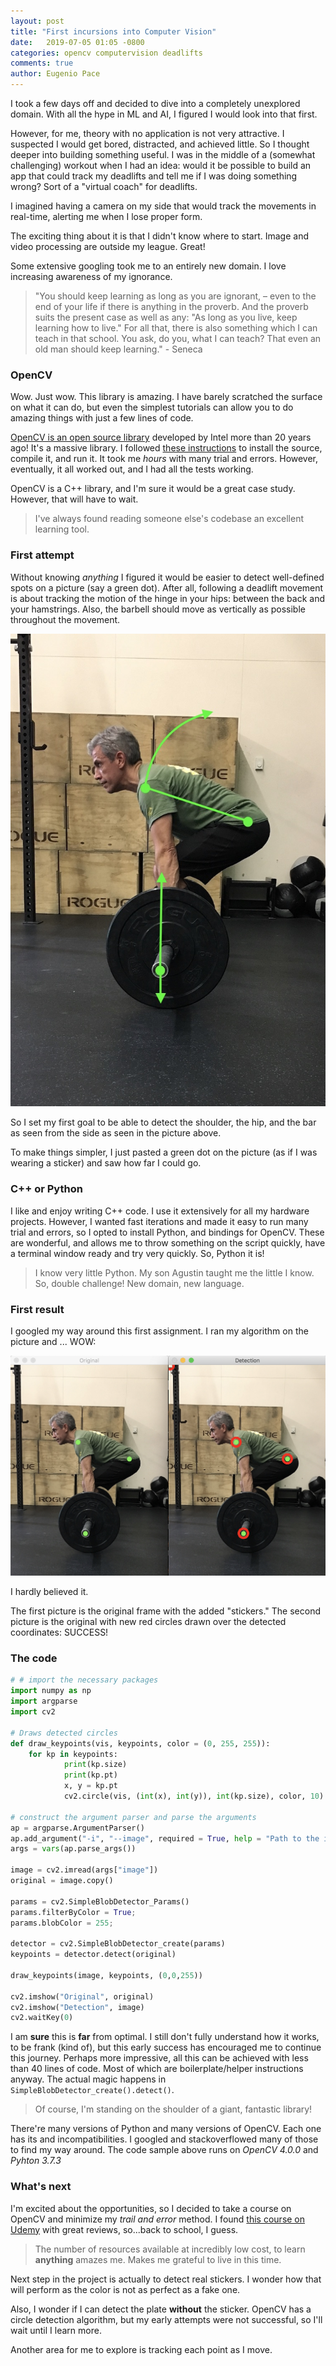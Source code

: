 ```yaml
---
layout: post
title: "First incursions into Computer Vision"
date:   2019-07-05 01:05 -0800
categories: opencv computervision deadlifts
comments: true
author: Eugenio Pace
---
```


I took a few days off and decided to dive into a completely unexplored domain. With all the hype in ML and AI, I figured I would look into that first. 

However, for me, theory with no application is not very attractive. I suspected I would get bored, distracted, and achieved little. So I thought deeper into building something useful. I was in the middle of a (somewhat challenging) workout when I had an idea: would it be possible to build an app that could track my deadlifts and tell me if I was doing something wrong? Sort of a "virtual coach" for deadlifts.

I imagined having a camera on my side that would track the movements in real-time, alerting me when I lose proper form. 

The exciting thing about it is that I didn't know where to start. Image and video processing are outside my league. Great!

Some extensive googling took me to an entirely new domain. I love increasing awareness of my ignorance.

> "You should keep learning as long as you are ignorant, – even to the end of your life if there is anything in the proverb. And the proverb suits the present case as well as any: "As long as you live, keep learning how to live." For all that, there is also something which I can teach in that school. You ask, do you, what I can teach? That even an old man should keep learning." - Seneca


### OpenCV

Wow. Just wow. This library is amazing. I have barely scratched the surface on what it can do, but even the simplest tutorials can allow you to do amazing things with just a few lines of code.

[OpenCV is an open source library](https://opencv.org) developed by Intel more than 20 years ago! It's a massive library. I followed [these instructions]() to install the source, compile it, and run it. It took me _hours_ with many trial and errors. However, eventually, it all worked out, and I had all the tests working.

OpenCV is a C++  library, and I'm sure it would be a great case study. However, that will have to wait.

> I've always found reading someone else's codebase an excellent learning tool. 

### First attempt

Without knowing _anything_ I figured it would be easier to detect well-defined spots on a picture (say a green dot). After all, following a deadlift movement is about tracking the motion of the hinge in your hips: between the back and your hamstrings. Also, the barbell should move as vertically as possible throughout the movement.

![](/media/1a.jpg)

So I set my first goal to be able to detect the shoulder, the hip, and the bar as seen from the side as seen in the picture above.

To make things simpler, I just pasted a green dot on the picture (as if I was wearing a sticker) and saw how far I could go.

### C++ or Python

I like and enjoy writing C++ code. I use it extensively for all my hardware projects. However, I wanted fast iterations and made it easy to run many trial and errors, so I opted to install Python, and bindings for OpenCV. These are wonderful, and allows me to throw something on the script quickly, have a terminal window ready and try very quickly. So, Python it is!

> I know very little Python. My son Agustin taught me the little I know. So, double challenge! New domain, new language.

### First result

I googled my way around this first assignment. I ran my algorithm on the picture and ... WOW:

![](/media/dl-blob-detection.png) 

I hardly believed it.

The first picture is the original frame with the added "stickers." The second picture is the original with new red circles drawn over the detected coordinates: SUCCESS!

### The code

```py
# # import the necessary packages
import numpy as np
import argparse
import cv2

# Draws detected circles
def draw_keypoints(vis, keypoints, color = (0, 255, 255)):
    for kp in keypoints:
            print(kp.size)
            print(kp.pt)
            x, y = kp.pt
            cv2.circle(vis, (int(x), int(y)), int(kp.size), color, 10)

# construct the argument parser and parse the arguments
ap = argparse.ArgumentParser()
ap.add_argument("-i", "--image", required = True, help = "Path to the image")
args = vars(ap.parse_args())

image = cv2.imread(args["image"])
original = image.copy()

params = cv2.SimpleBlobDetector_Params()
params.filterByColor = True;
params.blobColor = 255;

detector = cv2.SimpleBlobDetector_create(params)
keypoints = detector.detect(original)

draw_keypoints(image, keypoints, (0,0,255))

cv2.imshow("Original", original)
cv2.imshow("Detection", image)
cv2.waitKey(0)
```

I am **sure** this is **far** from optimal. I still don't fully understand how it works, to be frank (kind of), but this early success has encouraged me to continue this journey. Perhaps more impressive, all this can be achieved with less than 40 lines of code. Most of which are boilerplate/helper instructions anyway. The actual magic happens in `SimpleBlobDetector_create().detect()`. 

> Of course, I'm standing on the shoulder of a giant, fantastic library!

There're many versions of Python and many versions of OpenCV. Each one has its and incompatibilities. I googled and stackoverflowed many of those to find my way around. The code sample above runs on *OpenCV 4.0.0* and *Pyhton 3.7.3*

### What's next

I'm excited about the opportunities, so I decided to take a course on OpenCV and minimize my _trail and error_ method. I found [this course on Udemy](https://www.udemy.com/python-for-computer-vision-with-opencv-and-deep-learning) with great reviews, so...back to school, I guess.

> The number of resources available at incredibly low cost, to learn **anything** amazes me. Makes me grateful to live in this time. 

Next step in the project is actually to detect real stickers. I wonder how that will perform as the color is not as perfect as a fake one.

Also, I wonder if I can detect the plate **without** the sticker. OpenCV has a circle detection algorithm, but my early attempts were not successful, so I'll wait until I learn more.

Another area for me to explore is tracking each point as I move. 